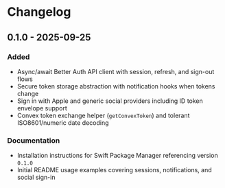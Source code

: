 # Changelog

## 0.1.0 - 2025-09-25

### Added
- Async/await Better Auth API client with session, refresh, and sign-out flows
- Secure token storage abstraction with notification hooks when tokens change
- Sign in with Apple and generic social providers including ID token envelope support
- Convex token exchange helper (`getConvexToken`) and tolerant ISO8601/numeric date decoding

### Documentation
- Installation instructions for Swift Package Manager referencing version `0.1.0`
- Initial README usage examples covering sessions, notifications, and social sign-in
